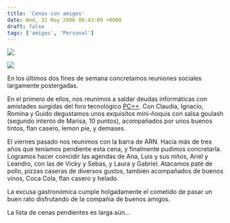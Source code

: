 ```yaml
---
title: 'Cenas con amigos'
date: Wed, 31 May 2006 00:43:00 +0000
draft: false
tags: ['amigos', 'Personal']
---
```


[![](http://photos1.blogger.com/blogger/4304/163/320/031.jpg)](http://photos1.blogger.com/blogger/4304/163/1600/031.jpg)

[![](http://photos1.blogger.com/blogger/4304/163/320/IMG_0217.jpg)](http://photos1.blogger.com/blogger/4304/163/1600/IMG_0217.jpg)

En los últimos dos fines de semana concretamos reuniones sociales largamente postergadas.

En el primero de ellos, nos reunimos a saldar deudas informáticas con amistades 
surgidas del foro tecnológico [PC++](http://www.pcmasmas.com/). Con Claudia, Ignacio, 
Romina y Guido degustamos unos exquisitos mini-ñoquis con salsa goulash (segundo 
intento de Marisa, 10 puntos), acompañados por unos buenos tintos, flan casero, lemon pie, y demases. 

El viernes pasado nos reunimos con la barra de ARN. Hacía más de tres años que 
teníamos pendiente esta cena, y finalmente pudimos concretarla. Logramos hacer 
coincidir las agendas de Ana, Luis y sus niños, Ariel y Leandro, con las de 
Vicky y Sebas, y Laura y Gabriel. Atacamos paté de pollo, pizzas caseras de 
diversos gustos, también acompañados de buenos vinos, Coca Cola, flan casero y helado. 

La excusa gastronómica cumple holgadamente el cometido de pasar un buen rato 
disfrutando de la compañia de buenos amigos. 

La lista de cenas pendientes es larga aún...

